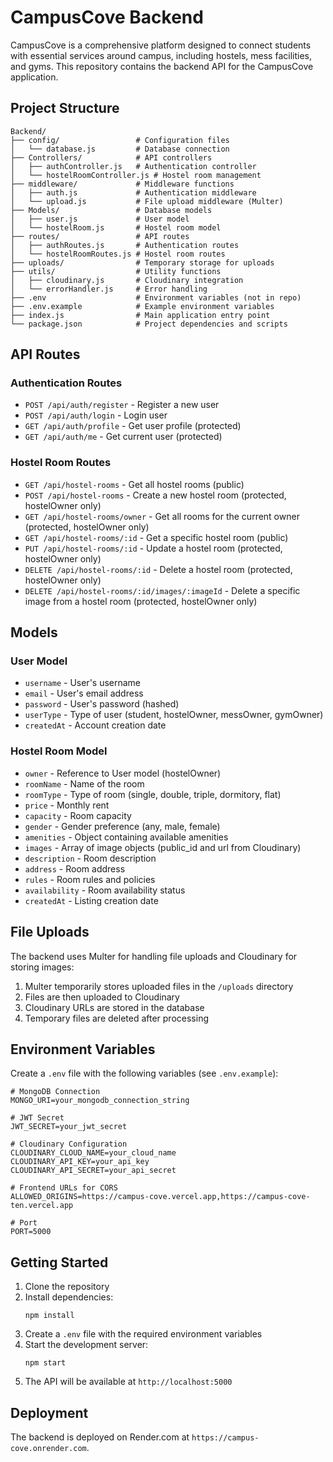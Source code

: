 # CampusCove Backend

CampusCove is a comprehensive platform designed to connect students with essential services around campus, including hostels, mess facilities, and gyms. This repository contains the backend API for the CampusCove application.

## Project Structure

```
Backend/
├── config/                 # Configuration files
│   └── database.js         # Database connection
├── Controllers/            # API controllers
│   ├── authController.js   # Authentication controller
│   └── hostelRoomController.js # Hostel room management
├── middleware/             # Middleware functions
│   ├── auth.js             # Authentication middleware
│   └── upload.js           # File upload middleware (Multer)
├── Models/                 # Database models
│   ├── user.js             # User model
│   └── hostelRoom.js       # Hostel room model
├── routes/                 # API routes
│   ├── authRoutes.js       # Authentication routes
│   └── hostelRoomRoutes.js # Hostel room routes
├── uploads/                # Temporary storage for uploads
├── utils/                  # Utility functions
│   ├── cloudinary.js       # Cloudinary integration
│   └── errorHandler.js     # Error handling
├── .env                    # Environment variables (not in repo)
├── .env.example            # Example environment variables
├── index.js                # Main application entry point
└── package.json            # Project dependencies and scripts
```

## API Routes

### Authentication Routes
- `POST /api/auth/register` - Register a new user
- `POST /api/auth/login` - Login user
- `GET /api/auth/profile` - Get user profile (protected)
- `GET /api/auth/me` - Get current user (protected)

### Hostel Room Routes
- `GET /api/hostel-rooms` - Get all hostel rooms (public)
- `POST /api/hostel-rooms` - Create a new hostel room (protected, hostelOwner only)
- `GET /api/hostel-rooms/owner` - Get all rooms for the current owner (protected, hostelOwner only)
- `GET /api/hostel-rooms/:id` - Get a specific hostel room (public)
- `PUT /api/hostel-rooms/:id` - Update a hostel room (protected, hostelOwner only)
- `DELETE /api/hostel-rooms/:id` - Delete a hostel room (protected, hostelOwner only)
- `DELETE /api/hostel-rooms/:id/images/:imageId` - Delete a specific image from a hostel room (protected, hostelOwner only)

## Models

### User Model
- `username` - User's username
- `email` - User's email address
- `password` - User's password (hashed)
- `userType` - Type of user (student, hostelOwner, messOwner, gymOwner)
- `createdAt` - Account creation date

### Hostel Room Model
- `owner` - Reference to User model (hostelOwner)
- `roomName` - Name of the room
- `roomType` - Type of room (single, double, triple, dormitory, flat)
- `price` - Monthly rent
- `capacity` - Room capacity
- `gender` - Gender preference (any, male, female)
- `amenities` - Object containing available amenities
- `images` - Array of image objects (public_id and url from Cloudinary)
- `description` - Room description
- `address` - Room address
- `rules` - Room rules and policies
- `availability` - Room availability status
- `createdAt` - Listing creation date

## File Uploads

The backend uses Multer for handling file uploads and Cloudinary for storing images:

1. Multer temporarily stores uploaded files in the `/uploads` directory
2. Files are then uploaded to Cloudinary
3. Cloudinary URLs are stored in the database
4. Temporary files are deleted after processing

## Environment Variables

Create a `.env` file with the following variables (see `.env.example`):

```
# MongoDB Connection
MONGO_URI=your_mongodb_connection_string

# JWT Secret
JWT_SECRET=your_jwt_secret

# Cloudinary Configuration
CLOUDINARY_CLOUD_NAME=your_cloud_name
CLOUDINARY_API_KEY=your_api_key
CLOUDINARY_API_SECRET=your_api_secret

# Frontend URLs for CORS
ALLOWED_ORIGINS=https://campus-cove.vercel.app,https://campus-cove-ten.vercel.app

# Port
PORT=5000
```

## Getting Started

1. Clone the repository
2. Install dependencies:
   ```
   npm install
   ```
3. Create a `.env` file with the required environment variables
4. Start the development server:
   ```
   npm start
   ```
5. The API will be available at `http://localhost:5000`

## Deployment

The backend is deployed on Render.com at `https://campus-cove.onrender.com`.
